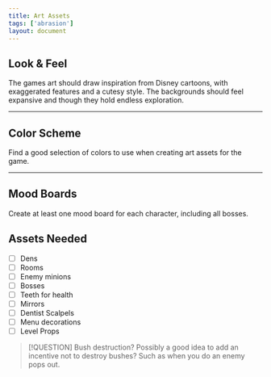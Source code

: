 ```yaml
---
title: Art Assets
tags: ['abrasion']
layout: document
---
```

## Look & Feel
The games art should draw inspiration from Disney cartoons, with exaggerated features and a cutesy style. The backgrounds should feel expansive and though they hold endless exploration.

---

## Color Scheme
Find a good selection of colors to use when creating art assets for the game.

---

## Mood Boards
Create at least one mood board for each character, including all bosses.

## Assets Needed
- [ ] Dens
- [ ] Rooms
- [ ] Enemy minions
- [ ] Bosses
- [ ] Teeth for health
- [ ] Mirrors
- [ ] Dentist Scalpels
- [ ] Menu decorations
- [ ] Level Props

> [!QUESTION] Bush destruction?
> Possibly a good idea to add an incentive not to destroy bushes? Such as when you do an enemy pops out.
